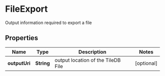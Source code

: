 

# FileExport

Output information required to export a file

## Properties

Name | Type | Description | Notes
------------ | ------------- | ------------- | -------------
**outputUri** | **String** | output location of the TileDB File |  [optional]



